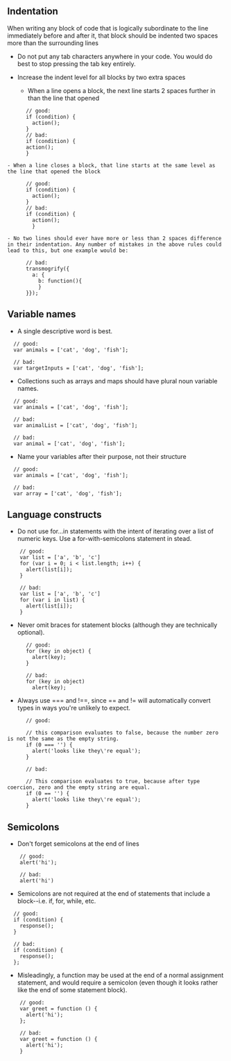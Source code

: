 ## Indentation

When writing any block of code that is logically subordinate to the line immediately before and after it, that block should be indented two spaces more than the surrounding lines

  - Do not put any tab characters anywhere in your code. You would do best to stop pressing the tab key entirely.

  - Increase the indent level for all blocks by two extra spaces

    - When a line opens a block, the next line starts 2 spaces further in than the line that opened

```
      // good:
      if (condition) {
        action();
      }
      // bad:
      if (condition) {
      action();
      }
```

    - When a line closes a block, that line starts at the same level as the line that opened the block

```
      // good:
      if (condition) {
        action();
      }
      // bad:
      if (condition) {
        action();
        }
```

    - No two lines should ever have more or less than 2 spaces difference in their indentation. Any number of mistakes in the above rules could lead to this, but one example would be:

```
      // bad:
      transmogrify({
        a: {
          b: function(){
          }
      }});
```


## Variable names

- A single descriptive word is best.

```
  // good:
  var animals = ['cat', 'dog', 'fish'];
```

```
  // bad:
  var targetInputs = ['cat', 'dog', 'fish'];
```

- Collections such as arrays and maps should have plural noun variable names.

```
  // good:
  var animals = ['cat', 'dog', 'fish'];
```

```
  // bad:
  var animalList = ['cat', 'dog', 'fish'];
```

```
  // bad:
  var animal = ['cat', 'dog', 'fish'];
```

- Name your variables after their purpose, not their structure

```
  // good:
  var animals = ['cat', 'dog', 'fish'];
```

```
  // bad:
  var array = ['cat', 'dog', 'fish'];
```

## Language constructs

- Do not use for...in statements with the intent of iterating over a list of numeric keys. Use a for-with-semicolons statement in stead.

```
    // good:
    var list = ['a', 'b', 'c']
    for (var i = 0; i < list.length; i++) {
      alert(list[i]);
    }
```

```
    // bad:
    var list = ['a', 'b', 'c']
    for (var i in list) {
      alert(list[i]);
    }
```

- Never omit braces for statement blocks (although they are technically optional).

```
      // good:
      for (key in object) {
        alert(key);
      }
```

```
      // bad:
      for (key in object)
        alert(key);
```

- Always use === and !==, since == and != will automatically convert types in ways you're unlikely to expect.

```
      // good:

      // this comparison evaluates to false, because the number zero is not the same as the empty string.
      if (0 === '') {
        alert('looks like they\'re equal');
      }
```

```
      // bad:

      // This comparison evaluates to true, because after type coercion, zero and the empty string are equal.
      if (0 == '') {
        alert('looks like they\'re equal');
      }
```

## Semicolons

- Don't forget semicolons at the end of lines

```
    // good:
    alert('hi');
```

```
    // bad:
    alert('hi')
```

- Semicolons are not required at the end of statements that include a block--i.e. if, for, while, etc.

```
  // good:
  if (condition) {
    response();
  }
```

```
  // bad:
  if (condition) {
    response();
  };
```

- Misleadingly, a function may be used at the end of a normal assignment statement, and would require a semicolon (even though it looks rather like the end of some statement block).

```
    // good:
    var greet = function () {
      alert('hi');
    };
```

```
    // bad:
    var greet = function () {
      alert('hi');
    }
```

